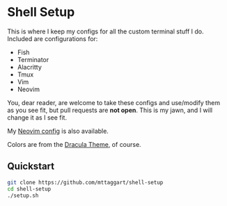 # Shell Setup

This is where I keep my configs for all the custom terminal stuff I do. Included are configurations for:

- Fish
- Terminator
- Alacritty
- Tmux
- Vim
- Neovim

You, dear reader, are welcome to take these configs and use/modify them as you see fit, but pull requests are **not open**. This is my jawn, and I will change it as I see fit.

My [Neovim config](https://github.com/mttaggart/neovim-config) is also available.

Colors are from the [Dracula Theme](https://draculatheme.com), of course.

## Quickstart

```bash
git clone https://github.com/mttaggart/shell-setup
cd shell-setup
./setup.sh
```
